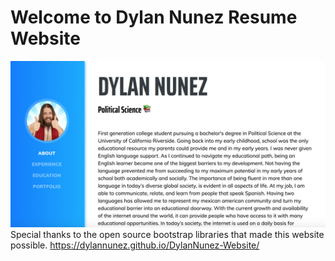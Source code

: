 
# Welcome to Dylan Nunez Resume Website

![Description of Image](img/websitescreenshot.png)
Special thanks to the open source bootstrap libraries that made this website possible. 
 https://dylannunez.github.io/DylanNunez-Website/

